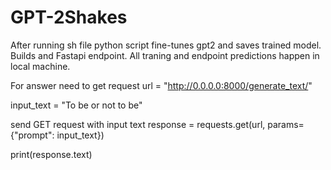 # GPT-2Shakes

After running sh file python script fine-tunes gpt2 and saves trained model. Builds and Fastapi endpoint. All traning and endpoint predictions happen in local machine.

For answer need to get request url = "http://0.0.0.0:8000/generate_text/"

input_text = "To be or not to be"

send GET request with input text
response = requests.get(url, params={"prompt": input_text})

print(response.text)
